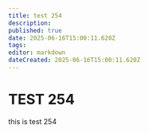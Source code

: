 ```yaml
---
title: test 254
description: 
published: true
date: 2025-06-16T15:00:11.620Z
tags: 
editor: markdown
dateCreated: 2025-06-16T15:00:11.620Z
---
```


# TEST 254
this is test 254
